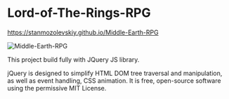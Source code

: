 # Lord-of-The-Rings-RPG 
https://stanmozolevskiy.github.io/Middle-Earth-RPG 

 ![Middle-Earth-RPG](http://66.media.tumblr.com/abd23ab8f9c393d2a833a6f179d7fee7/tumblr_n7qap2CT001t6ngbpo1_500.gif) 

<p>This project build fully with JQuery JS library.</p>
<p>
jQuery is designed to simplify HTML DOM tree traversal and manipulation, as well as event handling, CSS animation. It is free, open-source software using the permissive MIT License.
</p>
